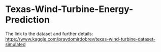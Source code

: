 # Texas-Wind-Turbine-Energy-Prediction

The link to the dataset and further details: https://www.kaggle.com/pravdomirdobrev/texas-wind-turbine-dataset-simulated
